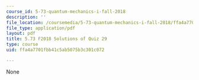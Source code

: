 ```yaml
---
course_id: 5-73-quantum-mechanics-i-fall-2018
description: ''
file_location: /coursemedia/5-73-quantum-mechanics-i-fall-2018/ffa4a7701fbb41c5ab5075b3c301c072_MIT5_73F18_quiz29_soln.pdf
file_type: application/pdf
layout: pdf
title: 5.73 F2018 Solutions of Quiz 29
type: course
uid: ffa4a7701fbb41c5ab5075b3c301c072

---
```

None